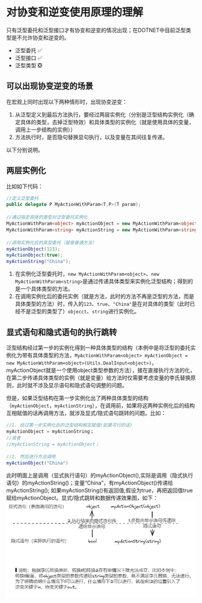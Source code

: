 ﻿# 对协变和逆变使用原理的理解

只有泛型委托和泛型接口才有协变和逆变的情况出现；在DOTNET中目前泛型类型是不允许协变和逆变的。
- 泛型委托 ✅
- 泛型接口 ✅
- 泛型类型 ❎

## 可以出现协变逆变的场景
在宏观上同时出现以下两种情形时，出现协变逆变：
1. 从泛型定义到最后方法执行，要经过两层实例化（分别是泛型结构实例化（确定具体的类型，去掉泛型特效）和具体类型的实例化（就是使用具体的变量，调用上一步结构的实例））
2. 方法执行时，是否隐句替换显句执行，以及变量在其间往复传递。

以下分别说明。
## 两层实例化
比如如下代码：
```cs
//定义泛型委托
public delegate P MyActionWithParam<T,P>(T param);

//通过指定具体的类型对泛型委托实例化
MyActionWithParam<object> myActionObject = new MyActionWithParam<object>(Utils.DealInput<object>);
MyActionWithParam<string> myActionString = new MyActionWithParam<string>(Utils.DealInput<string>);

//调用实例化后的具型委托（就是普通方法）
myActionObject(123);
myActionObject(true);
myActionString("China");
```
1. 在实例化泛型委托时，`new MyActionWithParam<object>`、`new MyActionWithParam<string>`是通过传递具体类型来实例化泛型结构；得到的是一个具体类型的方法。
2. 在调用实例化后的委托实例（就是方法，此时的方法不再是泛型的方法，而是具体类型的方法）时，传入的`123`、`true`、`"China"`是在对具体的类型（此时已经不是泛型的类型了）`objecct`、`string`进行实例化。

## 显式语句和隐式语句的执行跳转
泛型结构经过第一步的实例化得到一种具体类型的结构（本例中是将泛型的委托实例化为带有具体类型的方法，`MyActionWithParam<object> myActionObject = new MyActionWithParam<object>(Utils.DealInput<object>)`，myActionObject就是一个使用object类型参数的方法），接在直接执行方法的化，在第二步传递具体类型的实例（就是变量）给方法时仅需要考虑变量的李氏替换原则，此时就不涉及显示语句和隐式语句调整的问题。

但是，如果泛型结构在第一步实例化出了两种具体类型的结构（`myActionObject`，`myActionString`），在调用前，如果将这两种实例化后的结构互相赋值的话再调用方法，就涉及显式/隐式语句跳转的问题。比如：
```cs
//1. 经过第一步实例化后的泛型结构相互赋值(如果可行的话)
myActionObject = myActionString；
//或者
//myActionString = myActionObject；

//2. 然后进行方法调用
myActionObject("China")
```
此时明面上是调用（显式执行语句）的myActionObject(),实际是调用（隐式执行语句）的myActionString()；变量“China”，有myActionObject()传递给myActionString();
如果myActionString()有返回值,假设为true，再把返回值true赋给myActionObject。显式/隐式跳转和数据传递效果图，如下：
![00.协变逆变的显式隐式跳转关系](00.协变逆变的显式隐式跳转关系.png)

